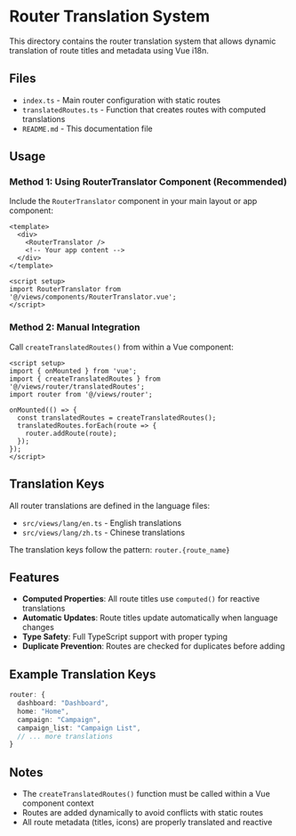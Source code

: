 # Router Translation System

This directory contains the router translation system that allows dynamic translation of route titles and metadata using Vue i18n.

## Files

- `index.ts` - Main router configuration with static routes
- `translatedRoutes.ts` - Function that creates routes with computed translations
- `README.md` - This documentation file

## Usage

### Method 1: Using RouterTranslator Component (Recommended)

Include the `RouterTranslator` component in your main layout or app component:

```vue
<template>
  <div>
    <RouterTranslator />
    <!-- Your app content -->
  </div>
</template>

<script setup>
import RouterTranslator from '@/views/components/RouterTranslator.vue';
</script>
```

### Method 2: Manual Integration

Call `createTranslatedRoutes()` from within a Vue component:

```vue
<script setup>
import { onMounted } from 'vue';
import { createTranslatedRoutes } from '@/views/router/translatedRoutes';
import router from '@/views/router';

onMounted(() => {
  const translatedRoutes = createTranslatedRoutes();
  translatedRoutes.forEach(route => {
    router.addRoute(route);
  });
});
</script>
```

## Translation Keys

All router translations are defined in the language files:

- `src/views/lang/en.ts` - English translations
- `src/views/lang/zh.ts` - Chinese translations

The translation keys follow the pattern: `router.{route_name}`

## Features

- **Computed Properties**: All route titles use `computed()` for reactive translations
- **Automatic Updates**: Route titles update automatically when language changes
- **Type Safety**: Full TypeScript support with proper typing
- **Duplicate Prevention**: Routes are checked for duplicates before adding

## Example Translation Keys

```typescript
router: {
  dashboard: "Dashboard",
  home: "Home",
  campaign: "Campaign",
  campaign_list: "Campaign List",
  // ... more translations
}
```

## Notes

- The `createTranslatedRoutes()` function must be called within a Vue component context
- Routes are added dynamically to avoid conflicts with static routes
- All route metadata (titles, icons) are properly translated and reactive

